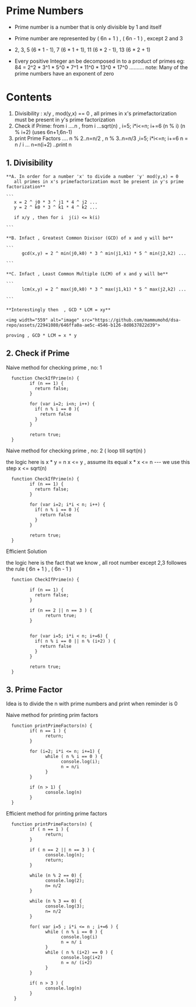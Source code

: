 # Prime Numbers

- Prime number is a number that is only divisible by  1 and itself

- Prime number are represented by ( 6n + 1 ) , ( 6n - 1 ) , except 2 and 3
- 2, 3, 5 (6 * 1 - 1), 7 (6 * 1 + 1), 11 (6 * 2 - 1), 13 (6 * 2 + 1)

- Every positive Integer an be decomposed in to a product of primes
  eg: 84 = 2^2 * 3^1 * 5^0 * 7^1 * 11^0 * 13^0 * 17^0 ..........
  note: Many of the prime numbers have an exponent of zero 

# Contents
1. Divisibility : x/y , mod(y,x) == 0 , all primes in x's primefactorization must be present in y's prime factorization
2. Check if Prime: from i ....n , from i ...sqrt(n) ,  i=5; i*i<=n; i+=6 (n % i) (n % i+2) (uses 6n+1,6n-1)
3. print Prime Factors .... n % 2..n=n/2 , n % 3..n=n/3 ,i=5; i*i<=n; i+=6   n = n / i ... n=n(i+2) ..print n 

  ## 1. Divisibility

    **A. In order for a number 'x' to divide a number 'y' mod(y,x) = 0
       all primes in x's primefactorization must be present in y's prime factorization**
  
    ```
       x = 2 ^ j0 * 3 ^ j1 * 4 ^ j2 ...
       y = 2 ^ k0 * 3 ^ k1 * 4 ^ k2 ...
  
       if x/y , then for i  j(i) <= k(i)
  
    ```
  
    **B. Infact , Greatest Common Divisor (GCD) of x and y will be**
  
    ```
          gcd(x,y) = 2 ^ min(j0,k0) * 3 ^ min(j1,k1) * 5 ^ min(j2,k2) ...  
  
    ```
  
    **C. Infact , Least Common Multiple (LCM) of x and y will be**
  
    ```
          lcm(x,y) = 2 ^ max(j0,k0) * 3 ^ max(j1,k1) * 5 ^ max(j2,k2) ...  
  
    ```
  
    **Interestingly then  , GCD * LCM = xy** 
  
    <img width="559" alt="image" src="https://github.com/mammumohd/dsa-repo/assets/22941080/646ffa0a-ae5c-4546-b126-8d8637822d39">

    proving , GCD * LCM = x * y

  ## 2. Check if Prime 

  Naive method for checking prime , no: 1

   ```
     function CheckIfPrime(n) {
            if (n == 1) {
              return false;
            }

            for (var i=2; i<n; i++) {
              if( n % i == 0 ){
                return false
              }
            }

            return true;
     }

   ```

  Naive method for checking prime , no: 2 ( loop till sqrt(n) )

   the logic here is 
      x * y = n
      x <= y , assume its equal 
      x * x <= n --- we use this step
      x <= sqrt(n) 

   ```
     function CheckIfPrime(n) {
            if (n == 1) {
              return false;
            }

            for (var i=2; i*i < n; i++) {
              if( n % i == 0 ){
                return false
              }
            }

            return true;
     }

   ```

   Efficient Solution

   the logic here is the fact that we know , all root number except 2,3  followes the rule ( 6n + 1 ) , ( 6n - 1 )

   ```
     function CheckIfPrime(n) {

            if (n == 1) {
              return false;
            }

            if (n == 2 || n == 3 ) {
                  return true;
            }


            for (var i=5; i*i < n; i+=6) {
              if( n % i == 0 || n % (i+2) ) {
                return false
              }
            }

            return true;
     }

   ```
  ## 3. Prime Factor

  Idea is to divide the n with prime numbers and print when reminder is 0

  Naive method for printing prim factors

   ```
     function printPrimeFactors(n) {
            if( n == 1 ) {
                  return;
            }

            for (i=2; i*i <= n; i+=1) {
                  while ( n % i == 0 ) {
                        console.log(i);
                        n = n/i
                  }
            }

            if (n > 1) {
                  console.log(n)
            }
     } 

   ```
  Efficient method for printing prime factors

   ```
     function printPrimeFactors(n) {
            if ( n == 1 ) {
                  return;
            }

            if ( n == 2 || n == 3 ) {
                  console.log(n);
                  return;
            }

            while (n % 2 == 0) {
                  console.log(2);
                  n= n/2
            }

            while (n % 3 == 0) {
                  console.log(3);
                  n= n/2
            }

            for( var i=5 ; i*i <= n ; i+=6 ) {
                  while ( n % i == 0 ) {
                        console.log(i)
                        n = n/ i
                  }
                  while ( n % (i+2) == 0 ) {
                        console.log(i+2)
                        n = n/ (i+2)
                  }       
            }

            if( n > 3 ) {
                  console.log(n)
            }
      }

   ```


